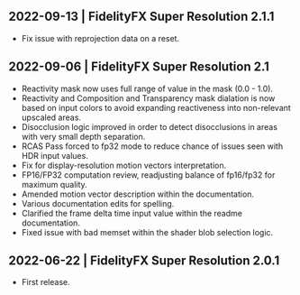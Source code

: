 
2022-09-13 | FidelityFX Super Resolution 2.1.1
-------
- Fix issue with reprojection data on a reset.

2022-09-06 | FidelityFX Super Resolution 2.1
-------
- Reactivity mask now uses full range of value in the mask (0.0 - 1.0).
- Reactivity and Composition and Transparency mask dialation is now based on input colors to avoid expanding reactiveness into non-relevant upscaled areas.
- Disocclusion logic improved in order to detect disocclusions in areas with very small depth separation.
- RCAS Pass forced to fp32 mode to reduce chance of issues seen with HDR input values.
- Fix for display-resolution motion vectors interpretation.
- FP16/FP32 computation review, readjusting balance of fp16/fp32 for maximum quality.
- Amended motion vector description within the documentation.
- Various documentation edits for spelling.
- Clarified the frame delta time input value within the readme documentation.
- Fixed issue with bad memset within the shader blob selection logic.


2022-06-22 | FidelityFX Super Resolution 2.0.1
-------
- First release.

